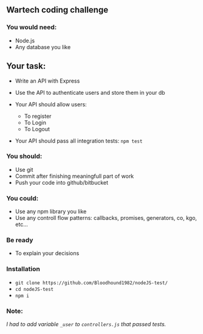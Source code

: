 ## Wartech coding challenge

### You would need:
* Node.js
* Any database you like

## Your task:
* Write an API with Express
* Use the API to authenticate users and store them in your db

* Your API should allow users:
   * To register
   * To Login
   * To Logout

* Your API should pass all integration tests: ```npm test```

### You should:
* Use git
* Commit after finishing meaningfull part of work
* Push your code into github/bitbucket

### You could:
* Use any npm library you like
* Use any controll flow patterns: callbacks, promises, generators, co, kgo, etc...

### Be ready
* To explain your decisions

### Installation

* ```git clone https://github.com/Bloodhound1982/nodeJS-test/```
* ```cd nodeJS-test```
* ```npm i```

### Note:
   *I had to add variable ```_user``` to ```controllers.js```  that passed tests.*
